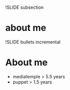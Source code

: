 !SLIDE subsection
# about me #

!SLIDE bullets incremental

# About me #
* mediatemple > 5.5 years
* puppet > 1.5 years
